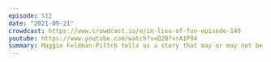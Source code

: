 ```yaml
---
episode: 512
date: "2021-09-21"
crowdcast: https://www.crowdcast.io/e/in-lieu-of-fun-episode-140
youtube: https://www.youtube.com/watch?v=Q2BfvrA1P94
summary: Maggie Feldman-Piltch tells us a story that may or may not be true.
---
```



